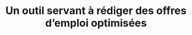 ---
title: "Un outil servant à rédiger des offres d’emploi optimisées"
layout: post
lang: fr
lang-ref: 414-job-ads
section: 4
category: 
hero:
  image:
    src: 4.14-tx-heading.jpg
    alt: Une photo de quelqu'un qui itère sur une série de maquettes de produits numériques.
  standards:
    - users
    - data
    - empower-staff
blocks:
  - type: tools
    tools:
      - name: Craft a Job Advertisement
        icon:
        status: active
        route: 
        title: Visit the job advertisement builder article.
      - name: Craft an Assessment Plan
        icon:
        status: disabled
        route: 
        title: Visit the assessment plan builder article.
      - name: Review Applications
        icon:
        status: disabled
        route: 
        title: Visit the application review article.
      - name: Record Applicant Assessment
        icon:
        status: disabled
        route: 
        title: Visit the record of decision article.
  - type: title
    label: Objectif de l’outil
  - Dans le Nuage de talents, notre outil de création d’offres d’emploi fait plus que générer un document que nous pouvons publier. Le processus même de création d’offres d’emploi est utilisé pour aider les gestionnaires à regrouper leurs réflexions sur un poste. Une fois rédigée, l’offre est un outil important pour amorcer une conversation avec les RH.
  - Les gestionnaires nous ont fait part des défis que pose la rédaction d’une offre d’emploi qui traduit bien leurs besoins en un document qui attire également les candidats et qui répond aux nombreuses exigences des RH du gouvernement canadien. Avec l’outil de création d’offres d’emploi, nous tentons de faire en sorte que ce processus soit assez facile à suivre pour tous, tout en veillant à ce que les conseillers en RH n’assument pas une grande partie de la charge de travail liée à la rédaction du contenu.
  - Cet outil combine nos recherches sur l’optimisation du jumelage talent-équipe et sur la réduction du temps nécessaire pour doter un poste, ce qui aide les gestionnaires à créer des offres d’emploi optimisées qui permettront d’accélérer les processus et d’obtenir de bons résultats d’embauche, sans même que les gestionnaires aient à effectuer une recherche en coulisse.
  - type: title
    label: État actuel
  - L’outil de création d’offres d’emploi est actuellement à la disposition des gestionnaires pour utilisation et des conseillers en RH pour examen. Il a été utilisé dans le cadre de douzaines de processus d’emploi depuis son lancement, et continue d’être mis à niveau à mesure que de nouvelles constatations sont faites.
  - type: title
    label: Résultats
  - Les gestionnaires qui utilisent l’outil de création d’offres d’emploi sont en mesure de préparer des offres d’emploi dans un délai d’un ou deux jours (une à deux heures de rédaction active). Ces ébauches sont généralement approuvées par leur conseiller en RH et requièrent très peu de changements (bien que tout échange sur les modifications rédactionnelles puisse prendre du temps). Au cours de nos premiers ateliers, les gestionnaires ont indiqué que ce processus faisait normalement l’objet d’échanges qui duraient des semaines, voire des mois, alors il s’agit d’une grande amélioration.
  - L’outil a également permis de sensibiliser les gestionnaires aux pratiques exemplaires et de les inciter à les appliquer (au moyen d’encouragements et d’une architecture des choix) afin d’obtenir de meilleurs résultats en matière d’embauche et d’accélérer les processus de dotation. Des mesures ont notamment été prises pour optimiser le volume de demandes (comme le nombre de critères de sélection), les détails sur la culture d’équipe, les exigences opérationnelles et l’environnement de travail.
  - Les candidats se sont généralement dits très satisfaits des offres d’emploi générées par notre outil et ont souligné que les sections portant sur l’environnement de travail et sur la culture d’équipe étaient particulièrement utiles.
  - type: title
    label: Perspectives
  - Les premières versions de l’outil de création d’offres d’emploi ont bien fonctionné sur certains plans, mais elles ont aussi échoué de plusieurs façons inattendues.
  - L’un des premiers problèmes constatés en 2018-2019 était lié aux sections sur la description de la culture d’équipe et de l’environnement de travail. Certains gestionnaires ne savaient pas par où commencer et trouvaient qu’un champ de texte vide était intimidant. Cette situation a entraîné des atermoiements et certains ont dit à leurs conseillers en RH que cela exigeait trop de travail. Pour résoudre ce problème, des outils ont été intégrés au Nuage de talents qui permettent de générer automatiquement du texte par défaut, en fonction d’une liste de vérification, que les gestionnaires pouvaient ensuite modifier, ce qui leur a grandement facilité la tâche. Les gestionnaires consacrent beaucoup de temps à la révision dans le cadre de leurs fonctions habituelles, alors nous avons remanié le processus pour tirer parti de ce point fort. Ce remaniement comportemental a résolu le problème et a permis de mieux comprendre les comportements axés sur l’atermoiement de la part des gestionnaires et les mesures à prendre avec le Nuage de talents.
  - Un autre défi que nous avons observé en 2018-2019 était que les gestionnaires avaient tendance à ajouter de leur propre chef trop d’exigences essentielles à une offre d’emploi. Au cours d’une année, un travailleur utilise plusieurs compétences différentes, ce qui fait que les gestionnaires étaient enclins à en énumérer autant qu’ils pouvaient dans une offre d’emploi. Pour aider les gestionnaires à respecter le nombre optimal de critères de sélection — un nombre qui attirerait le bon nombre de candidats et qui serait traité rapidement —, des encouragements ont été intégrés dans l’outil du Nuage de talents pour aider les gestionnaires à prendre conscience des répercussions négatives d’un trop grand nombre (ou d’un trop petit nombre) de ces critères.
  - type: title
    label: Principales composantes de l’outil
  - type: subtitle
    label: Saisie des données de base
  - type: list
    style: unordered
    items:
      - "Menus déroulants pour aider les gestionnaires à confirmer rapidement les détails du poste, comme la classification, le niveau, les exigences linguistiques et la cote de sécurité."
      - "Choix multiples concernant les assouplissements liés au travail, notamment : le travail à distance, le télétravail, les horaires flexibles, les voyages, les heures supplémentaires (ainsi que des encouragements pour promouvoir les pratiques exemplaires)."
      - "Texte par défaut sur les exigences relatives aux études et les équivalences acceptées, mais ces exigences peuvent être resserrées par les gestionnaires au besoin (avec un texte rédigé pour promouvoir l’inclusion et la diversité en clarifiant la valeur et l’acceptation des équivalences scolaires)."
  - type: graphic
    size: 100
    src: 4.14-fr-requirements.png
    alt: "Une saisie d’écran d’une interface améliorée des exigences linguistiques pour l’annonce d’emploi. Elle a été améliorée en utilisant l’iconographie pour rendre l’exigence plus visible. On y lit : « Exigences linguistiques. Bilingue – intermédiaire. Ce poste exige une connaissance pratique du français et de l’anglais. Cela signifie que vous pouvez assumer des fonctions professionnelles en français ou en anglais, et que vous avez des compétences intermédiaires en lecture, en écriture et en communication verbale dans les deux langues officielles. Dans le cadre de ce processus de sélection, vos compétences linguistiques seront évaluées par la Commission de la fonction publique du Canada. Vous pouvez effectuer toutes les autres étapes de ce processus d’évaluation dans la langue officielle de votre choix, y compris la demande initiale, l’entrevue, l’examen et tout autre élément d’évaluation. »"
  - type: subtitle
    label: Environnement de travail et culture
  - type: list
    style: unordered
    items:
      - Liste de cases à cocher pour décrire les commodités, l’accès à la technologie et l’environnement physique.
      - Questions à choix multiples sur la culture de travail pour générer automatiquement un énoncé qui peut ensuite être modifié par le gestionnaire.
      - Le choix de l’environnement de travail oriente également les suggestions de compétences à l’intention des gestionnaires au moment de définir les critères et les atouts essentiels liés au poste, ce qui aide à assurer l’adéquation des compétences générales du candidat avec celles de l’équipe.
  - type: graphic
    size: 100
    src: 4.14-fr-default-text.png
    alt: "Une saisie d’écran de l’interface fournie aux gestionnaires qui les aide à générer automatiquement leur énoncé d’environnement de travail. L’interface fournit une gamme d’options prédéterminées parmi lesquelles le gestionnaire peut choisir, chacune avec son propre texte par défaut qui peut être modifié par la suite par le gestionnaire s’il veut le personnaliser."
  - type: subtitle
    label: Énoncé des répercussions
  - type: list
    style: unordered
    items:
      - "Aide les gestionnaires à rédiger un énoncé des répercussions solide et concis qui plaira aux candidats."
      - "Il comporte trois sections : les répercussions sur le service, les répercussions sur l’équipe et les répercussions du candidat en emploi."
      - "Le mandat du Ministère est généré automatiquement, en fonction de l’établissement du profil par le gestionnaire."
  - type: subtitle
    label: Tâches principales
  - type: list
    style: unordered
    items:
      - Elles sont conçues pour aider les gestionnaires à suivre un enchaînement logique qui commence par l’énoncé des répercussions. Afin de générer des retombées concrètes en fonction de cet énoncé, on demande aux gestionnaires de dresser une liste des tâches particulières que la personne embauchée accomplira.
      - Les tâches principales consistent en des zones de texte, mais leur nombre est limité à 6, ce qui s’est avéré le nombre optimal lors des essais auprès des utilisateurs (ateliers et essais en direct). Ce choix a été fait pour établir un équilibre. D’une part, nous voulions aider les gestionnaires à fournir les renseignements clés que les candidats voulaient voir; d’autre part, nous ne voulions pas que les candidats se sentent dépassés en consultant une longue liste de tâches (ce qui a entraîné des comportements négatifs quant aux pratiques de microgestion au cours des premiers essais auprès des utilisateurs).
      - Les gestionnaires peuvent rédiger autant de tâches principales qu’ils le veulent. Ils peuvent ensuite les déplacer vers le haut et le bas de la liste, en hiérarchisant et en classant les six tâches les plus importantes à l’aide d’un système de tri. Les gestionnaires peuvent ainsi conserver du contenu à l’état d’ébauche, au cas où les conseillers en RH recommanderaient différentes tâches principales.
  - type: graphic
    size: 100
    src: 4.14-fr-key-tasks.png
    alt: "Une saisie d’écran de l’interface qui avertit les gestionnaires qu’ils ont ajouté trop de tâches clés à leur annonce d’emploi. L’interface affiche une erreur après la dernière tâche clé valide, mais permet au gestionnaire de continuer à ajouter d’autres tâches clés pour les aider réfléchir jusqu’à ce qu’elles soient prêtes à être soumises."
  - type: subtitle
    label: Compétences (critères essentiels et constituant un atout)
  - type: list
    style: unordered
    items:
      - Cette fonction s’inscrit dans le cheminement logique en commençant par les répercussions, suivies des tâches et des compétences requises pour exécuter ces tâches (et, en fin de compte, générer des retombées concrètes pour les Canadiens en occupant le poste).
      - Il est possible de choisir parmi les compétences professionnelles répertoriées en fonction de la classification des emplois. Une liste des compétences transférables est aussi disponible pour toutes les classifications. Ces listes permettent d’assurer l’uniformité des descriptions et des traductions entre les différents postes (ouvrant la voie à des bassins de talents intersectoriels pour ceux qui répondent aux exigences). Il est également plus facile pour les candidats de présenter une demande en leur permettant de réutiliser des données provenant de demandes antérieures qui comportaient les mêmes compétences.
      - Les compétences sont regroupées en catégories logiques pour faciliter la navigation.
      - Les gestionnaires peuvent ajouter une description personnalisée à chaque compétence s’ils ressentent le besoin d’ajouter d’autres renseignements ou ils peuvent utiliser cet espace pour faire connaître aux candidats le contexte précis dans lequel une compétence est utilisée au sein de leur équipe.
      - Les gestionnaires peuvent également demander l’ajout de nouvelles compétences si aucune de celles fournies ne répond à leurs besoins. (Cette information est recueillie au moyen de l’outil, vérifiée par les RH et ajoutée à la base de données principale des compétences.)
      - Selon les réponses fournies par le gestionnaire dans les sections portant sur l’environnement de travail et sur la culture d’équipe, des compétences sont suggérées au gestionnaire. (Par exemple, la résilience est souvent suggérée lorsque le gestionnaire indique que le rythme de cet environnement de travail est rapide ou que le stress y est relativement élevé; la collaboration est recommandée lorsque les gestionnaires indiquent que leur équipe travaille régulièrement avec d’autres équipes.)
      - Lorsque le gestionnaire sélectionne une compétence, sa description s’affiche et le niveau de compétence requis doit être entré.
      - Il est fortement recommandé (par divers encouragements) de maintenir un nombre optimal de compétences dans une offre d’emploi. (Voir la section sur le nombre optimal de critères de sélection dans ce rapport.)
  - type: subtitle
    label: Composantes générales
  - type: list
    style: unordered
    items:
      - Il s’agit d’un processus étape par étape conçu pour aider les gestionnaires à rester concentrés, comportant de nombreux « moments de réussite » intégrés afin d’encourager les gestionnaires à voir leurs progrès et à terminer la tâche à accomplir.
      - Les progrès sont présentés aux gestionnaires après chaque étape, ce qui leur donne également l’occasion d’avoir un aperçu de l’offre d’emploi lorsqu’elle sera publiée et vue par les candidats.
  - type: graphic
    size: 100
    src: 4.14-fr-progress.png
    alt: "Une saisie d’écran de la barre de progression présentée aux gestionnaires pour les aider à comprendre les étapes de l’élaboration d’une annonce d’emploi. Il contient sept étapes, chacune étant identifiée par une icône d’état, une couleur d’état et une étiquette. es étapes sont les suivantes : accueil, information sur l’emploi, environnement de travail, impact, tâches, compétences et examen."
  - type: graphic
    size: 100
    src: 4.14-fr-review.png
    alt: "Une saisie d’écran de l’aperçu présenté aux gestionnaires après avoir terminé l’étape d’information sur l’emploi. Ces aperçus offrent un sentiment d’achèvement et de satisfaction au gestionnaire afin de l’encourager à poursuivre l’élaboration de l’annonce d’emploi."
  - type: list
    style: unordered
    items:
      - Une fois rédigées, les gestionnaires peuvent transmettre les offres d’emploi à leurs conseillers en RH aux fins de commentaires et d’approbation.
---